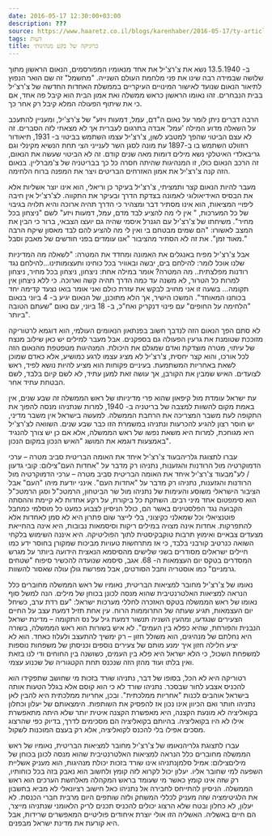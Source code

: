 ```yaml
---
date: 2016-05-17 12:30:00+03:00
description: ???
source: https://www.haaretz.co.il/blogs/karenhaber/2016-05-17/ty-article/0000017f-f8f4-d044-adff-fbfd7ae50000
tags: דעות
title: כרוניקה של בקע מנהיגותי
---
```


ב- 13.5.1940 נשא את צ'רצ'יל את אחד מנאומיו המפורסמים, הנאום הראשון מתוך שלושה שבמידה רבה שינו את פני מלחמת העולם השנייה. "מחשמל" זה שם הואר הנפוץ לתיאור הנאום שנועד לאישור המינויים העיקריים בממשלת האחדות החדשה של צ'רצ'יל בבית הנבחרים. זהו נאומו הראשון כראש ממשלה ואת אמון הבית הוא קיבל פה אחד, אם כי את שיתוף הפעולה המלא קיבל רק אחר כך.

הרבה דברים ניתן לומר על נאום ה"דם, עמל, דמעות ויזע" של צ'רצ'יל, ומעניין להתעכב על השאלה מדוע המילה 'עמל' אבדה בתרגום לעברית אך לא מצאתי לזה הסברים. זה לא עצם הביטוי שהפך למטבע לשון, צ'רצ'יל עצמו השתמש בביטוי ב- 1931, תיאודור רוזוולט השתמש בו ב-1897 עת מונה לסגן השר לענייני הצי תחת הנשיא מקינלי וגם גריבאלדי האיטלקי נשא מילים דומות מאה שנים קודם. זה לא הביטוי שעשה את הנאום, זה הרכב הנאום כולו, זו המנהיגות שהיתה חסרה כל כך בבריטניה של צ'מברליין. בנאום הזה קנה צ'רצ'יל את אמון האזרחים הבריטים ויצר את המפנה ברוח הלחימה.

מעבר להיות הנאום קצר ותמציתי, צ'רצ'יל בעיקר כן וריאלי, הוא אינו יוצר אשליות אלא את הבסיס האידיאולוגי לאמונה בצדקת הדרך ובעיקר את התקווה. לצ'רצ'יל אין חיבה ליפויי המציאות, הוא אינו מסתיר דבר ומצהיר כי הדרך תהיה ארוכה והיא תלויה בגיבוי של כל המערכות, " אין לי מה להציע לבד מדם, עמל, דמעות ויזע" לשם "ניצחון בכל מחיר". משיחתו של צ'רצ'יל עם הגנרל איסמי שהיה גם יועצו הצבאי, ברור כי הבין את המצב לאשורו: "הם שמים מבטחם בי ואין לי מה להציע להם לבד מאסון שיקח הרבה מאוד זמן". את זה לא הסתיר מהציבור "אנו עומדים בפני חודשים של מאבק וסבל."

אבל צ'רצ'יל מפיח באנגלים את האמונה ומחדד את המטרה: "לשאלה מה המדיניות שלנו אוכל לומר: להילחם בים, יבשה ובאוויר בכל כוחינו ותעצומותינו...להילחם נגד רודנות מפלצתית.. מה המטרה? אומר במילה אחת: ניצחון, ניצחון בכל מחיר, ניצחון למרות כל הטרור, לא משנה עד כמה הדרך תהיה קשה וארוכה. כי ללא ניצחון אין תקומה... בשעה זו אני מחויב לבקש את עזרת כולם ואני אומר בואו נצעד קדימה יחד בכוחנו המאוחד". המשכו הישיר, אך הלא מתוכנן, של הנאום יגיע ב- 4 ביוני בנאום "הלחימה על החופים" עם פינוי דנקריק ואח"כ, ב- 18 ביוני, עם נאום "שעתם הטובה ביותר".

לא סתם הפך הנאום הזה לנדבך חשוב בפנתאון הנאומים העולמי, הוא דוגמא לרטוריקה מזוככת שטומנת את גרעין הפעולה גם בספקנים. אבל מעבר למילים יש כאן שילוב מנצח של עיתוי, מטרה מוצדקת ואדם שמגלם את היכולת. המנהיגות מטפטפת מהנאום הזה לכל אורכו, והוא קצר יחסית, צ'רצ'יל לא מציג עצמו לרגע כמושיע, אלא כאדם שמוכן לשאת באחריות המשתמעת. בעיניים פקוחות הוא מציע להיות נושא לפיד, ראש לצועדים. האיש שמבין את הקורבן, אך עושה זאת למען עתיד, לא לשם קיום בלבד, לשם הבטחת עתיד אחר.

עת ישראל עומדת מול קיפאון שהוא פרי מדיניותו של ראש הממשלה זה שבע שנים, אין באמת מקום להשוות למצבה של בריטניה ב- 1940, למרות שנתניהו מנסה להפוך את התקופה לעת משבר המצריכה את הרחבת הממשלה. למעשה בישראל אין משבר מדיני, יש חוסר רצון להגיע להכרעות ונתניהו במשמרת הזו כבר שבע שנים. השוואה לצ'רצ'יל היא מגוחכת, למרות היא משאת נפשו של ראש הממשלה, אלא אם כן יש צורך להנגיד באמצעות דוגמא את המושג "האיש הנכון במקום הנכון".

 עברו לתצוגת גלריהבעוד צ'רצ'יל איחד את האומה הבריטית סביב מטרה – ערכי הדמוקרטיה מול הרודנות והגזענות, נתניהו רק מדבר על "אחדות העם"צילום: קובי גדעון / לע"מבעוד צ'רצ'יל איחד את האומה הבריטית סביב מטרה – ערכי הדמוקרטיה מול הרודנות והגזענות, נתניהו רק מדבר על "אחדות העם". אינני יודעת מיהו "העם" אבל הציבור הישראלי משוסע והעימות של נתניהו מול שר הביטחון, הרמטכ"ל וסגן הרמטכ"ל הוא סימפטום אחד מיני רבים. השתקת כל ביקורת, על רקע אחדות לא קיימת וההסתה הקבועה נגד הפלסטינים באשר הם, כולל הניסיון לצבוע כמעט כל מוסלמי כמחבל פוטנציאלי וכל שמאלני כקיצוני, בלי לייצר שום פתרון היא לא סמן לאחדות אלא להתפרקות. אחדות אינה מצויה במילים ריקות וסיסמאות נבובות, היא אינה בהחייאת מצעדים צבאיים ואימוץ תרבות טוקבקיסטית לתוך הפוליטיקה. היא איננה השימוש בלקחי השואה כנרטיב קורבני בלבד, כי אז מתרחשות טעויות מביכות שמקורן בחוסר ידע כמו חיילים ישראלים מסודרים בשני שלישים מהסיסמא הנאצית הידועה ביותר על מגרש המסדרים בטקס יום העצמאות ה- 68. אגב, סיסמא שנועדה להכשיר סיפוח "שטחים גרמניים" כמו אוסטריה וחבל הסודטים, אבל מפרשת גולן עולה שאסור להשוות.

נאומו של צ'רצ'יל מחובר למציאות הבריטית, נאומיו של ראש הממשלה מחוברים כלל הנראה למציאות האלטרנטיבית שהוא מנסה לכונן בכוחן של מילים. הנה למשל סוף נאומו של ראש הממשלה בטקס האזכרה לחללי מערכות ישראל: "עם רדת ערב, כשיחל יום העצמאות, תגיע שעתה של התרוממות הרוח. עין אחת תזיל דמעת עצב על החיים הצעירים שנגדעו, ומהעין השניה תנשור דמעת גיל על נס התקומה – מדינת ישראל הנבנית והפורחת, שהיא כפלא בין העמים". לא איש בשורות הוא ראש הממשלה, בשורה היא נחלתם של מנהיגים, הוא משולל חזון – רק ימשיך להתעצב ולעלוז כאחד. הוא לא יציע חלילה חזון איך ימנע מותם של צעירים נוספים וכניסתן של משפחות נוספות למשפחת השכול, כי הלא ישראל היא פלא בין העמים, כשושנה בין החוחים ודי לנו בזאת ואין בלתו ועוד מהזן הזה שנכנס תחת הקטגוריה של שכנוע עצמי.

רטוריקה היא לא הכל, בסופו של דבר, נתניהו שורד בזכות מי שחושב שתפקידו הוא להכניס אצבע לחור שבסכר. נתניהו שורד לא כי הוא קוסם אלא בגלל הטעות אותה בישראל אוהבים לכנות "אחריות ממלכתית". ובכן, אחריות ממלכתית היא להבין לאן נתניהו חותר ואם הכיוון אינו נכון אז להפסיק את השותפות. הימצאותם של יעלון וכחלון בקואליציה לא מונעת הקצנה, היא מאפשרת הקצנה איטית יותר שלא היתה מתאפשרת אילו לא היו בקואליציה. בהיותם בקואליציה הם מסכימים לדרך, בדיוק כפי שהרצוג מסכים אפילו בלי להכנס לקואליציה, אלא רק בעצם המוכנות לשקול.

 עברו לתצוגת גלריהנאומו של צ'רצ'יל מחובר למציאות הבריטית, נאומיו של ראש הממשלה מחוברים כלל הנראה למציאות האלטרנטיבית שהוא מנסה לכונן בכוחן של מיליםצילום: אמיל סלמןנתניהו אינו שורד בזכות יכולת מנהיגות, הוא מעניק אשליית השפעה למי שחובר אליו. יעלון יכול לקרוא לזה קומץ ולחשוב הוא נאבק בזה בכל כוחותיו, רק שזה אינו קומץ כאשר מי שעומד בראש המקהלה מאלחשת הערכים הוא ראש הממשלה. הניסיון להתייחס לחבירה אל נתניהו כאל חישוב רציונאלי לא מביא בחשבון את הלגיטימציה שזה מעניק לכללי המשחק ולזה שותפים היום מרבית חברי הכנסת. לא יעלון, לא כחלון ובטח שלא הרצוג יכולים להכניס תכנים לריק הלאומני שנתניהו מייצר, הם חיים באשליה. האשליה הזו אולי יוצרת איחודים פוליטיים המאפשרים שרידות, אבל היא קורעת את מדינת ישראל מבפנים.